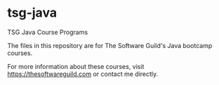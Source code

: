 # tsg-java
TSG Java Course Programs

The files in this repository are for The Software Guild's Java bootcamp courses.

For more information about these courses, visit https://thesoftwareguild.com or contact me directly.
